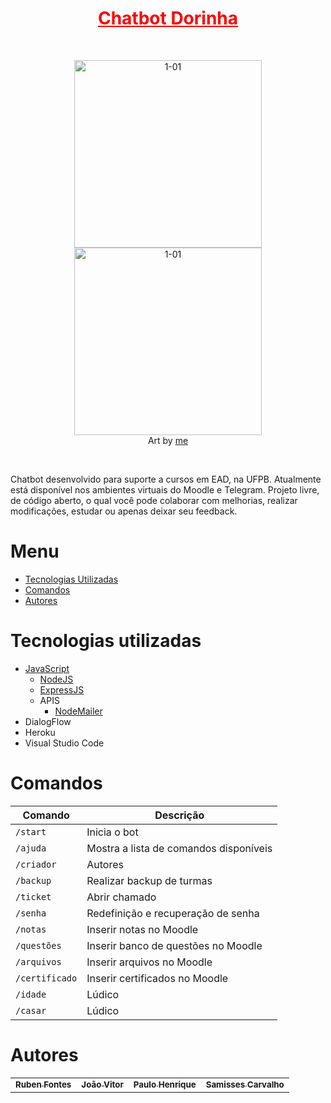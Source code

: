 <h1 align="center">
    <a href="https://t.me/dorinhasead_bot" style="color:red">Chatbot Dorinha</a>
</h1><br>

<div align="center">
    <figure>
        <img src="https://i.ibb.co/86Kg9HP/1-01.png" alt="1-01" border="0" width="300px"></a>
        <img src="https://i.ibb.co/48HQHKJ/3-01.png" alt="1-01" border="0" width="300px"></a><br>
        <figcaption>Art by <a href="http://rubenfontes.github.io/">me</a></figcaption>
    </figure>
</div>

<br><p text-alig="center">Chatbot desenvolvido para suporte a cursos em EAD, na UFPB. Atualmente está disponível nos ambientes virtuais do Moodle e Telegram. Projeto livre, de código aberto, o qual você pode colaborar com melhorias, realizar modificações, estudar ou apenas deixar seu feedback.</p>

# Menu #

- [Tecnologias Utilizadas](#tecnologias-utilizadas)
- [Comandos](#comandos)
- [Autores](#autores)

# Tecnologias utilizadas #
- [JavaScript](https://www.javascript.com)
    - [NodeJS](https://nodejs.org)
    - [ExpressJS](https://expressjs.com)
    - APIS
        - [NodeMailer](https://nodemailer.com/about/)
- DialogFlow
- Heroku
- Visual Studio Code

# Comandos #

| Comando | Descrição |
| ------- | --------- |
| `/start` | Inicia o bot | 
| `/ajuda` | Mostra a lista de comandos disponíveis |
| `/criador` | Autores |
| `/backup` | Realizar backup de turmas|
| `/ticket` | Abrir chamado |
| `/senha` | Redefinição e recuperação de senha |
| `/notas` | Inserir notas no Moodle |
| `/questões` | Inserir banco de questões no Moodle |
| `/arquivos` | Inserir arquivos no Moodle |
| `/certificado` | Inserir certificados no Moodle |
| `/idade` | Lúdico |
| `/casar` | Lúdico |


# Autores #

<table>
  <tr>
    <td align="center">
      <a href="https://github.com/RubenFontes">
        <sub>
          <b>Ruben Fontes</b>
        </sub>
      </a>
    <td align="center">
      <a href="https://github.com/joanex01">
        <sub>
          <b>João Vitor</b>
        </sub>
      </a>
    <td align="center">
      <a href="https://paulohsms.com">
        <sub>
          <b>Paulo Henrique</b>
        </sub>
      </a>
    <td align="center">
      <a href="https://t.me/Samiss_rs">
        <sub>
          <b>Samisses Carvalho</b>
        </sub>
      </a>
  </tr>
</table>

